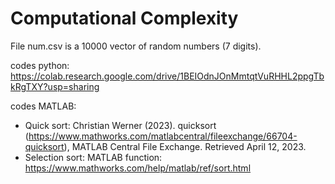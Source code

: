 # Computational Complexity
File num.csv is a 10000 vector of random numbers (7 digits).

codes python: https://colab.research.google.com/drive/1BEIOdnJOnMmtqtVuRHHL2ppgTbkRgTXY?usp=sharing

codes MATLAB:
 * Quick sort: Christian Werner (2023). quicksort (https://www.mathworks.com/matlabcentral/fileexchange/66704-quicksort), MATLAB Central File Exchange. Retrieved April  12, 2023.  
 * Selection sort: MATLAB function: https://www.mathworks.com/help/matlab/ref/sort.html

